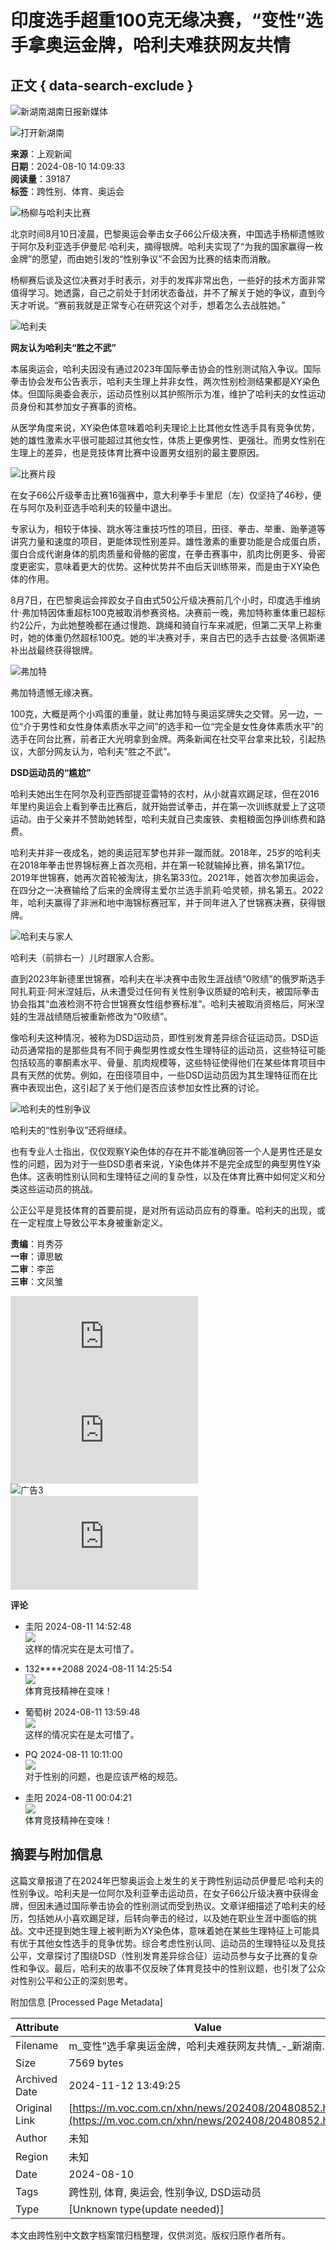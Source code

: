 # 印度选手超重100克无缘决赛，“变性”选手拿奥运金牌，哈利夫难获网友共情

## 正文 { data-search-exclude }


![新湖南](/assets/portal/images/xhn-logo.png)湖南日报新媒体

![打开新湖南](https://m.voc.com.cn)

**来源**：上观新闻  
**日期**：2024-08-10 14:09:33  
**阅读量**：39187  
**标签**：跨性别、体育、奥运会

![杨柳与哈利夫比赛](https://img2.voc.com.cn/9/2024/08/10/cef00d10d44690e72d4750ba0e3793a7c42a53581723270139.jpg?pid=16001922)

北京时间8月10日凌晨，巴黎奥运会拳击女子66公斤级决赛，中国选手杨柳遗憾败于阿尔及利亚选手伊曼尼·哈利夫，摘得银牌。哈利夫实现了“为我的国家赢得一枚金牌”的愿望，而由她引发的“性别争议”不会因为比赛的结束而消散。

杨柳赛后谈及这位决赛对手时表示，对手的发挥非常出色，一些好的技术方面非常值得学习。她透露，自己之前处于封闭状态备战，并不了解关于她的争议，直到今天才听说。“赛前我就是正常专心在研究这个对手，想着怎么去战胜她。”

![哈利夫](https://img2.voc.com.cn/9/2024/08/10/deeef0626188192592b3abd3d9593dd95351d6421723270139.jpg?pid=16001927)

**网友认为哈利夫“胜之不武”**

本届奥运会，哈利夫因没有通过2023年国际拳击协会的性别测试陷入争议。国际拳击协会发布公告表示，哈利夫生理上并非女性，两次性别检测结果都是XY染色体。但国际奥委会表示，运动员性别以其护照所示为准，维护了哈利夫的女性运动员身份和其参加女子赛事的资格。

从医学角度来说，XY染色体意味着哈利夫理论上比其他女性选手具有竞争优势，她的雄性激素水平很可能超过其他女性，体质上更像男性、更强壮。而男女性别在生理上的差异，也是竞技体育比赛中设置男女组别的最主要原因。

![比赛片段](https://img2.voc.com.cn/9/2024/08/10/6018aae56a58fdccc3b214f7eb897062defa450f1723270139.jpg?pid=16001932)

在女子66公斤级拳击比赛16强赛中，意大利拳手卡里尼（左）仅坚持了46秒，便在与阿尔及利亚选手哈利夫的较量中退出。

专家认为，相较于体操、跳水等注重技巧性的项目，田径、拳击、举重、跆拳道等讲究力量和速度的项目，更能体现性别差异。雄性激素的重要功能是合成蛋白质，蛋白合成代谢身体的肌肉质量和骨骼的密度，在拳击赛事中，肌肉比例更多、骨密度更密实，意味着更大的优势。这种优势并不由后天训练带来，而是由于XY染色体的作用。

8月7日，在巴黎奥运会摔跤女子自由式50公斤级决赛前几个小时，印度选手维纳什·弗加特因体重超标100克被取消参赛资格。决赛前一晚，弗加特称重体重已超标约2公斤，为此她整晚都在通过慢跑、跳绳和骑自行车来减肥，但第二天早上称重时，她的体重仍然超标100克。她的半决赛对手，来自古巴的选手古兹曼·洛佩斯递补出战最终获得银牌。

![弗加特](https://img2.voc.com.cn/9/2024/08/10/eb67e8530e18fdc0a7338baa302a199c695004411723270140.jpg?pid=16001937)

弗加特遗憾无缘决赛。

100克，大概是两个小鸡蛋的重量，就让弗加特与奥运奖牌失之交臂。另一边，一位“介于男性和女性身体素质水平之间”的选手和一位“完全是女性身体素质水平”的选手在同台比赛，前者正大光明拿到金牌。两条新闻在社交平台拿来比较，引起热议，大部分网友认为，哈利夫“胜之不武”。

**DSD运动员的“尴尬”**

哈利夫她出生在阿尔及利亚西部提亚雷特的农村，从小就喜欢踢足球，但在2016年里约奥运会上看到拳击比赛后，就开始尝试拳击，并在第一次训练就爱上了这项运动。由于父亲并不赞助她转型，哈利夫就自己卖废铁、卖粗粮面包挣训练费和路费。

哈利夫并非一夜成名，她的奥运冠军梦也并非一蹴而就。2018年，25岁的哈利夫在2018年拳击世界锦标赛上首次亮相，并在第一轮就输掉比赛，排名第17位。2019年世锦赛，她再次首轮被淘汰，排名第33位。2021年，她首次参加奥运会，在四分之一决赛输给了后来的金牌得主爱尔兰选手凯莉·哈灵顿，排名第五。2022年，哈利夫赢得了非洲和地中海锦标赛冠军，并于同年进入了世锦赛决赛，获得银牌。

![哈利夫与家人](https://img2.voc.com.cn/9/2024/08/10/cbaab86c54b1bd6fc254050cd1d548f71d773fbc1723270140.jpg?pid=16001942)

哈利夫（前排右一）儿时跟家人合影。

直到2023年新德里世锦赛，哈利夫在半决赛中击败生涯战绩“0败绩”的俄罗斯选手阿扎莉亚·阿米涅娃后，从未遭受过任何有关性别争议质疑的哈利夫，被国际拳击协会指其“血液检测不符合世锦赛女性组参赛标准”。哈利夫被取消资格后，阿米涅娃的生涯战绩随后被重新修改为“0败绩”。

像哈利夫这种情况，被称为DSD运动员，即性别发育差异综合征运动员。DSD运动员通常指的是那些具有不同于典型男性或女性生理特征的运动员，这些特征可能包括较高的睾酮素水平、骨量、肌肉规模等，这些特征使得他们在某些体育项目中具有天然的优势。例如，在田径项目中，一些DSD运动员因为其生理特征而在比赛中表现出色，这引起了关于他们是否应该参加女性比赛的讨论。

![哈利夫的性别争议](https://img2.voc.com.cn/9/2024/08/10/8ef6d077ae7526c179b55a4792d00cd45625395d1723270140.jpg?pid=16001947)

哈利夫的“性别争议”还将继续。

也有专业人士指出，仅仅观察Y染色体的存在并不能准确回答一个人是男性还是女性的问题，因为对于一些DSD患者来说，Y染色体并不是完全成型的典型男性Y染色体。这表明性别认同和生理特征之间的复杂性，以及在体育比赛中如何定义和分类这些运动员的挑战。

公正公平是竞技体育的首要前提，是对所有运动员应有的尊重。哈利夫的出现，或在一定程度上导致公平本身被重新定义。

**责编**：肖秀芬  
**一审**：谭思敏  
**二审**：李茁  
**三审**：文凤雏  

![广告1](https://cgi.voc.com.cn/AdHerf.php?ID=9772)  
![广告2](https://cgi.voc.com.cn/AdHerf.php?ID=9482)  
![广告3](https://img2.voc.com.cn/2023/12/08/d7ed56ee765ba1627949113a7a8f8d5dc38dd7ea1702035785.jpg)  
![广告4](https://cgi.voc.com.cn/AdHerf.php?ID=8955)  

**评论**

* 圭阳 2024-08-11 14:52:48  
  ![](https://news-vod.voc.com.cn/9/avatar/2023/07/24/ios_ce3b44a3e7dfc87e37b1c74f115f010a9bb63b76.png)  
  这样的情况实在是太可惜了。

* 132****2088 2024-08-11 14:25:54  
  ![](https://news-vod.voc.com.cn/9/avatar/2024/01/15/ios_6203ee2c2b51059035726ea631165f95e646c8e4.png)  
  体育竞技精神在变味！

* 葡萄树 2024-08-11 13:59:48  
  ![](https://news-vod.voc.com.cn/9/avatar/2023/07/24/ios_ce3b44a3e7dfc87e37b1c74f115f010a9bb63b76.png)  
  这样的情况实在是太可惜了。

* PQ 2024-08-11 10:11:00  
  ![](https://news-vod.voc.com.cn/9/avatar/2022/07/f6b624f91657456375.png)  
  对于性别的问题，也是应该严格的规范。

* 圭阳 2024-08-11 00:04:21  
  ![](https://news-vod.voc.com.cn/9/avatar/2023/07/24/ios_ce3b44a3e7dfc87e37b1c74f115f010a9bb63b76.png)  
  体育竞技精神在变味！

## 摘要与附加信息

<!-- tcd_abstract -->
这篇文章报道了在2024年巴黎奥运会上发生的关于跨性别运动员伊曼尼·哈利夫的性别争议。哈利夫是一位阿尔及利亚拳击运动员，在女子66公斤级决赛中获得金牌，但因未通过国际拳击协会的性别测试而受到热议。文章详细描述了哈利夫的经历，包括她从小喜欢踢足球，后转向拳击的经过，以及她在职业生涯中面临的挑战。文中还提到她生理上被判断为XY染色体，意味着她在某些生理特征上可能具有优于其他女性选手的竞争优势。综合考虑性别认同、运动员的生理特征以及竞技公平，文章探讨了围绕DSD（性别发育差异综合征）运动员参与女子比赛的复杂性和争议。最后，哈利夫的故事不仅反映了体育竞技中的性别议题，也引发了公众对性别公平和公正的深刻思考。
<!-- tcd_abstract_end -->

附加信息 [Processed Page Metadata]

| Attribute       | Value                                  |
|-----------------|----------------------------------------|
| Filename        | m_变性”选手拿奥运金牌，哈利夫难获网友共情_-_新湖南.md                             |
| Size            | 7569 bytes                           |
| Archived Date   | 2024-11-12 13:49:25                             |
| Original Link   | [https://m.voc.com.cn/xhn/news/202408/20480852.html](https://m.voc.com.cn/xhn/news/202408/20480852.html)                       |
| Author          | 未知                               |
| Region          | 未知                               |
| Date            | 2024-08-10                                 |
| Tags            | 跨性别, 体育, 奥运会, 性别争议, DSD运动员                                 |
| Type            | [Unknown type(update needed)]                                 |
<!-- tcd_table_end -->

本文由跨性别中文数字档案馆归档整理，仅供浏览。版权归原作者所有。
